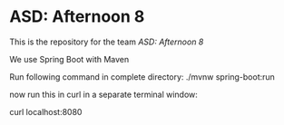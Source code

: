 # ASD: Afternoon 8

This is the repository for the team *ASD: Afternoon 8*



We use Spring Boot with Maven


Run following command in complete directory:
./mvnw spring-boot:run



now run this in curl in a separate terminal window:

curl localhost:8080




